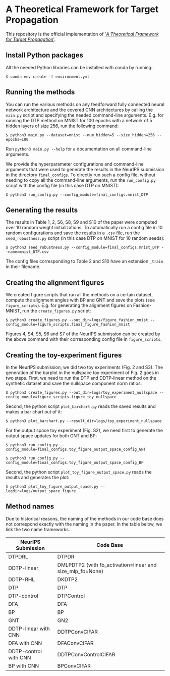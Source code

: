 # A Theoretical Framework for Target Propagation
This repository is the official implementation of  ['*A Theoretical Framework for
Target Propagation*'](https://arxiv.org/abs/2006.14331).

## Install Python packages
All the needed Python libraries can be installed with conda by running:
```
$ conda env create -f environment.yml
```

## Running the methods
You can run the various methods on any feedforward fully connected neural
network architecture and the covered CNN architectures by calling the
`main.py` script and specifying the needed
command-line arguments. E.g. for running the DTP method on MNIST for 100 epochs
with a network of 5 hidden layers of size 256, run the following command:
```
$ python3 main.py --dataset=mnist --num_hidden=5 --size_hidden=256 --epochs=100
```
Run `python3 main.py --help` for a documentation on all command-line arguments.

We provide the hyperparameter configurations and command-line arguments that
were used to generate the results in the NeurIPS submission in the directory
`final_configs`. To directly run such a config file, without needing to
copy all the command-line arguments, run the `run_config.py` script with the
config file (in this case DTP on MNIST):
```
$ python3 run_config.py --config_module=final_configs.mnist_DTP
```

## Generating the results
The results in Table 1, 2, S6, S8, S9 and S10 of the paper were computed
over 10 random weight initializations. To automatically run a config file in
10 random configurations and save the results in a `.csv` file, run the
`seed_robustness.py` script (in this case DTP on MNIST for 10 random seeds):
```
$ python3 seed_robustness.py --config_module=final_configs.mnist_DTP --name=mnist_DTP.csv
```
The config files corresponding to Table 2 and S10 have an extension `_train` in
their filename.

## Creating the alignment figures
We created figure scripts that run all the methods on a certain dataset,
compute the alignment angles with BP and GNT and save the plots
(see `figure_scripts`). E.g. for
generating the alignment figures on Fashion-MNIST, run the `create_figures.py`
script:
```
$ python3 create_figures.py --out_dir=logs/figure_fashion_mnist --config_module=figure_scripts.final_figure_fashion_mnist
```
Figures 4, S4, S5, S6 and S7 of the NeurIPS submission can be created by the
above command with their corresponding config file in `figure_scripts`.

## Creating the toy-experiment figures
In the NeurIPS submission, we did two toy experiments (Fig. 2 and S3). The
generation of the barplot in the nullspace toy experiment of Fig. 2 goes in two
steps. First, we need to run the DTP and DDTP-linear method on the synthetic
dataset and save the nullspace component norm ratios:
```
$ python3 create_figures.py --out_dir=logs/toy_experiment_nullspace --config_module=figure_scripts.figure_toy_nullspace
```
Second, the python script `plot_barchart.py` reads the saved results and makes
a bar chart out of it:
```
$ python3 plot_barchart.py --result_dir=logs/toy_experiment_nullspace
```
For the output space toy experiment (Fig. S2), we need first to generate the
output space updates for both GNT and BP:
```
$ python3 run_config.py --config_module=final_configs.toy_figure_output_space_config_GNT
```
```
$ python3 run_config.py --config_module=final_configs.toy_figure_output_space_config_BP
```
Second, the python script `plot_toy_figure_output_space.py` reads the results
and generates the plot:
```
$ python3 plot_toy_figure_output_space.py --logdir=logs/output_space_figure
```

## Method names
Due to historical reasons, the naming of the methods in our code base does not
correspond exactly with the naming in the paper. In the table
below, we link the two name frameworks.

| NeurIPS Submission  | Code Base |
| ------------- | ------------- |
| DTPDRL  | DTPDR  |
| DDTP-linear  | DMLPDTP2 (with fb_activation=linear and size_mlp_fb=None)  |
| DDTP-RHL  | DKDTP2  |
| DTP  | DTP  |
| DTP-control  | DTPControl  |
| DFA  | DFA  |
| BP  | BP |
| GNT  | GN2  |
| DDTP-linear with CNN  | DDTPConvCIFAR|
| DFA with CNN  | DFAConvCIFAR|
| DDTP-control with CNN  | DDTPConvControlCIFAR|
| BP with CNN  | BPConvCIFAR|

